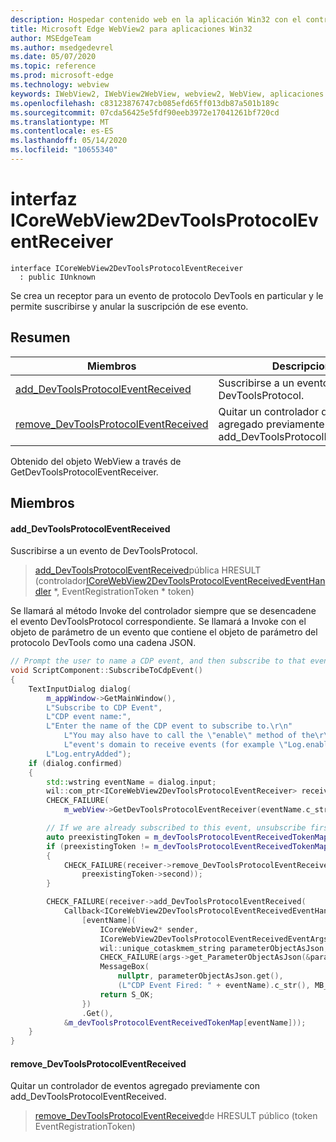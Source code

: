 ```yaml
---
description: Hospedar contenido web en la aplicación Win32 con el control Microsoft Edge WebView2
title: Microsoft Edge WebView2 para aplicaciones Win32
author: MSEdgeTeam
ms.author: msedgedevrel
ms.date: 05/07/2020
ms.topic: reference
ms.prod: microsoft-edge
ms.technology: webview
keywords: IWebView2, IWebView2WebView, webview2, WebView, aplicaciones Win32, Win32, Edge, ICoreWebView2, ICoreWebView2Controller, control de explorador, HTML Edge
ms.openlocfilehash: c83123876747cb085efd65ff013db87a501b189c
ms.sourcegitcommit: 07cda56425e5fdf90eeb3972e17041261bf720cd
ms.translationtype: MT
ms.contentlocale: es-ES
ms.lasthandoff: 05/14/2020
ms.locfileid: "10655340"
---
```

# interfaz ICoreWebView2DevToolsProtocolEventReceiver 

```
interface ICoreWebView2DevToolsProtocolEventReceiver
  : public IUnknown
```

Se crea un receptor para un evento de protocolo DevTools en particular y le permite suscribirse y anular la suscripción de ese evento.

## Resumen

 Miembros                        | Descripciones
--------------------------------|---------------------------------------------
[add_DevToolsProtocolEventReceived](#add_devtoolsprotocoleventreceived) | Suscribirse a un evento de DevToolsProtocol.
[remove_DevToolsProtocolEventReceived](#remove_devtoolsprotocoleventreceived) | Quitar un controlador de eventos agregado previamente con add_DevToolsProtocolEventReceived.

Obtenido del objeto WebView a través de GetDevToolsProtocolEventReceiver.

## Miembros

#### add_DevToolsProtocolEventReceived 

Suscribirse a un evento de DevToolsProtocol.

> [add_DevToolsProtocolEventReceived](#add_devtoolsprotocoleventreceived)pública HRESULT (controlador[ICoreWebView2DevToolsProtocolEventReceivedEventHandler](icorewebview2devtoolsprotocoleventreceivedeventhandler.md) *, EventRegistrationToken * token)

Se llamará al método Invoke del controlador siempre que se desencadene el evento DevToolsProtocol correspondiente. Se llamará a Invoke con el objeto de parámetro de un evento que contiene el objeto de parámetro del protocolo DevTools como una cadena JSON.

```cpp
// Prompt the user to name a CDP event, and then subscribe to that event.
void ScriptComponent::SubscribeToCdpEvent()
{
    TextInputDialog dialog(
        m_appWindow->GetMainWindow(),
        L"Subscribe to CDP Event",
        L"CDP event name:",
        L"Enter the name of the CDP event to subscribe to.\r\n"
            L"You may also have to call the \"enable\" method of the\r\n"
            L"event's domain to receive events (for example \"Log.enable\").\r\n",
        L"Log.entryAdded");
    if (dialog.confirmed)
    {
        std::wstring eventName = dialog.input;
        wil::com_ptr<ICoreWebView2DevToolsProtocolEventReceiver> receiver;
        CHECK_FAILURE(
            m_webView->GetDevToolsProtocolEventReceiver(eventName.c_str(), &receiver));

        // If we are already subscribed to this event, unsubscribe first.
        auto preexistingToken = m_devToolsProtocolEventReceivedTokenMap.find(eventName);
        if (preexistingToken != m_devToolsProtocolEventReceivedTokenMap.end())
        {
            CHECK_FAILURE(receiver->remove_DevToolsProtocolEventReceived(
                preexistingToken->second));
        }

        CHECK_FAILURE(receiver->add_DevToolsProtocolEventReceived(
            Callback<ICoreWebView2DevToolsProtocolEventReceivedEventHandler>(
                [eventName](
                    ICoreWebView2* sender,
                    ICoreWebView2DevToolsProtocolEventReceivedEventArgs* args) -> HRESULT {
                    wil::unique_cotaskmem_string parameterObjectAsJson;
                    CHECK_FAILURE(args->get_ParameterObjectAsJson(&parameterObjectAsJson));
                    MessageBox(
                        nullptr, parameterObjectAsJson.get(),
                        (L"CDP Event Fired: " + eventName).c_str(), MB_OK);
                    return S_OK;
                })
                .Get(),
            &m_devToolsProtocolEventReceivedTokenMap[eventName]));
    }
}
```

#### remove_DevToolsProtocolEventReceived 

Quitar un controlador de eventos agregado previamente con add_DevToolsProtocolEventReceived.

> [remove_DevToolsProtocolEventReceived](#remove_devtoolsprotocoleventreceived)de HRESULT público (token EventRegistrationToken)

